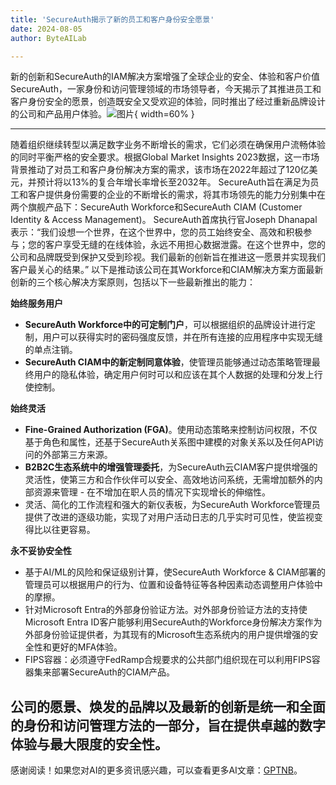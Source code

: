 ```yaml
---
title: 'SecureAuth揭示了新的员工和客户身份安全愿景'
date: 2024-08-05
author: ByteAILab

---
```


新的创新和SecureAuth的IAM解决方案增强了全球企业的安全、体验和客户价值
SecureAuth，一家身份和访问管理领域的市场领导者，今天揭示了其推进员工和客户身份安全的愿景，创造既安全又受欢迎的体验，同时推出了经过重新品牌设计的公司和产品用户体验。![图片](https://ai-techpark.com/wp-content/uploads/2024/08/SecureAut-960x540.jpg){ width=60% }

---

随着组织继续转型以满足数字业务不断增长的需求，它们必须在确保用户流畅体验的同时平衡严格的安全要求。根据Global Market Insights 2023数据，这一市场背景推动了对员工和客户身份解决方案的需求，该市场在2022年超过了120亿美元，并预计将以13%的复合年增长率增长至2032年。
SecureAuth旨在满足为员工和客户提供身份需要的企业的不断增长的需求，将其市场领先的能力分别集中在两个旗舰产品下：SecureAuth Workforce和SecureAuth CIAM (Customer Identity & Access Management)。
SecureAuth首席执行官Joseph Dhanapal表示：“我们设想一个世界，在这个世界中，您的员工始终安全、高效和积极参与；您的客户享受无缝的在线体验，永远不用担心数据泄露。在这个世界中，您的公司和品牌既受到保护又受到珍视。我们最新的创新旨在推进这一愿景并实现我们客户最关心的结果。”
以下是推动该公司在其Workforce和CIAM解决方案方面最新创新的三个核心解决方案原则，包括以下一些最新推出的能力：

**始终服务用户**
- **SecureAuth Workforce中的可定制门户**，可以根据组织的品牌设计进行定制，用户可以获得实时的密码强度反馈，并在所有连接的应用程序中实现无缝的单点注销。
- **SecureAuth CIAM中的新定制同意体验**，使管理员能够通过动态策略管理最终用户的隐私体验，确定用户何时可以和应该在其个人数据的处理和分发上行使控制。
  
**始终灵活**
- **Fine-Grained Authorization (FGA)**。使用动态策略来控制访问权限，不仅基于角色和属性，还基于SecureAuth关系图中建模的对象关系以及任何API访问的外部第三方来源。
- **B2B2C生态系统中的增强管理委托**，为SecureAuth云CIAM客户提供增强的灵活性，使第三方和合作伙伴可以安全、高效地访问系统，无需增加额外的内部资源来管理 - 在不增加在职人员的情况下实现增长的伸缩性。
- 灵活、简化的工作流程和强大的新仪表板，为SecureAuth Workforce管理员提供了改进的逐级功能，实现了对用户活动日志的几乎实时可见性，使监视变得比以往更容易。
  
**永不妥协安全性**
- 基于AI/ML的风险和保证级别计算，使SecureAuth Workforce & CIAM部署的管理员可以根据用户的行为、位置和设备特征等各种因素动态调整用户体验中的摩擦。
- 针对Microsoft Entra的外部身份验证方法。对外部身份验证方法的支持使Microsoft Entra ID客户能够利用SecureAuth的Workforce身份解决方案作为外部身份验证提供者，为其现有的Microsoft生态系统内的用户提供增强的安全性和更好的MFA体验。
- FIPS容器：必须遵守FedRamp合规要求的公共部门组织现在可以利用FIPS容器集来部署SecureAuth的CIAM产品。

公司的愿景、焕发的品牌以及最新的创新是统一和全面的身份和访问管理方法的一部分，旨在提供卓越的数字体验与最大限度的安全性。
---
感谢阅读！如果您对AI的更多资讯感兴趣，可以查看更多AI文章：[GPTNB](https://gptnb.com)。